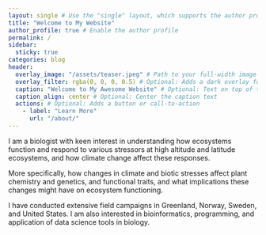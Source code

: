 ```yaml
---
layout: single # Use the "single" layout, which supports the author profile
title: "Welcome to My Website"
author_profile: true # Enable the author profile
permalink: /
sidebar:
  sticky: true
categories: blog
header:
  overlay_image: "/assets/teaser.jpeg" # Path to your full-width image
  overlay_filter: rgba(0, 0, 0, 0.5) # Optional: Adds a dark overlay for better text contrast
  caption: "Welcome to My Awesome Website" # Optional: Text on top of the image
  caption_align: center # Optional: Center the caption text
  actions: # Optional: Adds a button or call-to-action
    - label: "Learn More"
      url: "/about/"
---
```



I am a biologist with keen interest in understanding how ecosystems function and respond to various stressors at high altitude and latitude ecosystems, and how climate change affect these responses. 

More specifically, how changes in climate and biotic stresses affect plant chemistry and genetics, and functional traits, and what implications these changes might have on ecosystem functioning. 

I have conducted extensive field campaigns in Greenland, Norway, Sweden, and United States. I am also interested in bioinformatics, programming, and application of data science tools in biology.